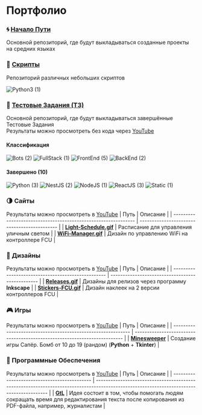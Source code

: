 # Портфолио

### :cyclone: [Начало Пути](https://github.com/MoguchiyDD/Beginning-of-Road)
Основной репозиторий, где будут выкладываться созданные проекты на средних языках

### :door: [Скрипты](https://github.com/MoguchiyDD/Box)
Репозиторий различных небольших скриптов
<div id="scripts" align="left">
  <img alt="Python3 (1)" src="https://img.shields.io/badge/Python3-1-B71C1C?style=for-the-badge" />
</div>

### :genie: [Тестовые Задания (ТЗ)](https://github.com/MoguchiyDD/TechnicalTest)
Основной репозиторий, где будут выкладываться завершённые Тестовые Задания \
Результаты можно просмотреть без кода через [YouTube](https://www.youtube.com/playlist?list=PLe25Qgw2EMXArcVUY3pRjxn2shc-hLmXT)

#### Классификация
<div id="technical-tests-types" align="left">
  <img alt="Bots (2)" src="https://img.shields.io/badge/Bots-2-B71C1C?style=for-the-badge" />
  <img alt="FullStack (1)" src="https://img.shields.io/badge/FullStack-1-B71C1C?style=for-the-badge" />
  <img alt="FrontEnd (5)" src="https://img.shields.io/badge/FrontEnd-5-B71C1C?style=for-the-badge" />
  <img alt="BackEnd (2)" src="https://img.shields.io/badge/BackEnd-2-B71C1C?style=for-the-badge" />
</div>

#### Завершено (10)
<div id="technical-tests-language" align="left">
  <img alt="Python (3)" src="https://img.shields.io/badge/Python-3-1A237E?style=for-the-badge" />
  <img alt="NestJS (2)" src="https://img.shields.io/badge/NestJS-2-1A237E?style=for-the-badge" />
  <img alt="NodeJS (1)" src="https://img.shields.io/badge/NodeJS-1-1A237E?style=for-the-badge" />
  <img alt="ReactJS (3)" src="https://img.shields.io/badge/ReactJS-3-1A237E?style=for-the-badge" />
  <img alt="Static (1)" src="https://img.shields.io/badge/Static-1-1A237E?style=for-the-badge" />
</div>

### :last_quarter_moon: Сайты
Результаты можно просмотреть в [YouTube](https://www.youtube.com/playlist?list=PLe25Qgw2EMXBSo_9ncaBndhur7ffn3yaB)
|                              Путь                              |                   Описание                   |
| -------------------------------------------------------------- | -------------------------------------------- |
| **[Light-Schedule.gif](portfolio/Light-Schedule.gif)**         | Расписание для управления уличным светом     |
| **[WiFi-Manager.gif](portfolio/WiFi-Manager.gif)**             | Дизайн по управлению WiFi на контроллере FCU |

### :art: Дизайны
Результаты можно просмотреть в [YouTube](https://www.youtube.com/playlist?list=PLe25Qgw2EMXAABMCUZQoGRr8jjR1JFllY)
|                        Путь                        |                     Описание                     |
| -------------------------------------------------- | ------------------------------------------------ |
| **[Releases.gif](portfolio/Releases.gif)**         | Дизайны для релизов через программу **Inkscape** |
| **[Stickers-FCU.gif](portfolio/Stickers-FCU.gif)** | Дизайн наклеек на 2 версии контроллеров FCU      |

### :video_game: Игры
Результаты можно просмотреть в [YouTube](https://www.youtube.com/playlist?list=PLe25Qgw2EMXCn_hZP2_VwwIGJ1S9gQsXM)
|                             Путь                             |                                 Описание                                  |
| ------------------------------------------------------------ | ------------------------------------------------------------------------- |
| **[Minesweeper](https://github.com/MoguchiyDD/Minesweeper)** | Создание игры Сапёр. Бомб от 10 до 19 (рандом) (**Python** + **Tkinter**) |

### :izakaya_lantern: Программные Обеспечения
Результаты можно просмотреть в [YouTube](https://www.youtube.com/playlist?list=PLe25Qgw2EMXBYTcNX2VrCKijeUb8nuEyd)
|                     Путь                     |                                                                 Описание                                                                 |
| -------------------------------------------- | ---------------------------------------------------------------------------------------------------------------------------------------- |
| **[GtL](https://github.com/MoguchiyDD/GtL)** | Идея состоит в том, чтобы помогать людям сокращать время для редактирования текста после копирования из PDF-файла, например, журналистам |
